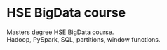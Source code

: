 # HSE BigData course
Masters degree HSE BigData course.
<br>Hadoop, PySpark, SQL, partitions, window functions.
